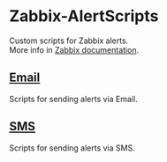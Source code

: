 # Zabbix-AlertScripts
Custom scripts for Zabbix alerts.  
More info in [Zabbix documentation](https://www.zabbix.com/documentation/4.0/manual/config/notifications/media/script).

## [Email](Email)
Scripts for sending alerts via Email.

## [SMS](SMS)
Scripts for sending alerts via SMS.
